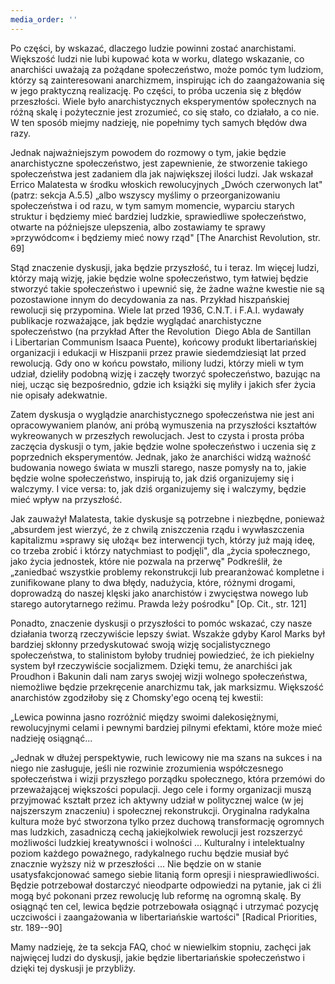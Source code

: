 ```yaml
---
media_order: ''
---
```


Po części, by wskazać, dlaczego ludzie powinni zostać anarchistami.
Większość ludzi nie lubi kupować kota w worku, dlatego wskazanie, co
anarchiści uważają za pożądane społeczeństwo, może pomóc tym ludziom,
którzy są zainteresowani anarchizmem, inspirując ich do zaangażowania
się w jego praktyczną realizację. Po części, to próba uczenia się z
błędów przeszłości. Wiele było anarchistycznych eksperymentów
społecznych na różną skalę i pożytecznie jest zrozumieć, co się stało,
co działało, a co nie. W ten sposób miejmy nadzieję, nie popełnimy tych
samych błędów dwa razy.

Jednak najważniejszym powodem do rozmowy o tym, jakie będzie
anarchistyczne społeczeństwo, jest zapewnienie, że stworzenie takiego
społeczeństwa jest zadaniem dla jak największej ilości ludzi. Jak
wskazał Errico Malatesta w środku włoskich rewolucyjnych „Dwóch
czerwonych lat" (patrz: sekcja A.5.5) „albo wszyscy myślimy o
przeorganizowaniu społeczeństwa i od razu, w tym samym momencie,
wyparciu starych struktur i będziemy mieć bardziej ludzkie, sprawiedliwe
społeczeństwo, otwarte na późniejsze ulepszenia, albo zostawiamy te
sprawy »przywódcom« i będziemy mieć nowy rząd" \[The Anarchist
Revolution, str. 69\]

Stąd znaczenie dyskusji, jaka będzie przyszłość, tu i teraz. Im więcej
ludzi, którzy mają wizję, jakie będzie wolne społeczeństwo, tym łatwiej
będzie stworzyć takie społeczeństwo i upewnić się, że żadne ważne
kwestie nie są pozostawione innym do decydowania za nas. Przykład
hiszpańskiej rewolucji się przypomina. Wiele lat przed 1936, C.N.T. i
F.A.I. wydawały publikacje rozważające, jak będzie wyglądać
anarchistyczne społeczeństwo (na przykład After the Revolution  Diego
Abla de Santillan i Libertarian Communism Isaaca Puente), końcowy
produkt libertariańskiej organizacji i edukacji w Hiszpanii przez prawie
siedemdziesiąt lat przed rewolucją. Gdy ono w końcu powstało, miliony
ludzi, którzy mieli w tym udział, dzieliły podobną wizję i zaczęły
tworzyć społeczeństwo, bazując na niej, ucząc się bezpośrednio, gdzie
ich książki się myliły i jakich sfer życia nie opisały adekwatnie.

Zatem dyskusja o wyglądzie anarchistycznego społeczeństwa nie jest ani
opracowywaniem planów, ani próbą wymuszenia na przyszłości kształtów
wykreowanych w przeszłych rewolucjach. Jest to czysta i prosta próba
zaczęcia dyskusji o tym, jakie będzie wolne społeczeństwo i uczenia się
z poprzednich eksperymentów. Jednak, jako że anarchiści widzą ważność
budowania nowego świata w muszli starego, nasze pomysły na to, jakie
będzie wolne społeczeństwo, inspirują to, jak dziś organizujemy się i
walczymy. I vice versa: to, jak dziś organizujemy się i walczymy, będzie
mieć wpływ na przyszłość.

Jak zauważył Malatesta, takie dyskusje są potrzebne i niezbędne,
ponieważ „absurdem jest wierzyć, że z chwilą zniszczenia rządu i
wywłaszczenia kapitalizmu »sprawy się ułożą« bez interwencji tych,
którzy już mają ideę, co trzeba zrobić i którzy natychmiast to podjęli",
dla „życia społecznego, jako życia jednostek, które nie pozwala na
przerwę" Podkreślił, że „zaniedbać wszystkie problemy rekonstrukcji lub
prearanżować kompletne i zunifikowane plany to dwa błędy, nadużycia,
które, różnymi drogami, doprowadzą do naszej klęski jako anarchistów i
zwycięstwa nowego lub starego autorytarnego reżimu. Prawda leży
pośrodku" \[Op. Cit., str. 121\]

Ponadto, znaczenie dyskusji o przyszłości to pomóc wskazać, czy nasze
działania tworzą rzeczywiście lepszy świat. Wszakże gdyby Karol Marks
był bardziej skłonny przedyskutować swoją wizję socjalistycznego
społeczeństwa, to stalinistom byłoby trudniej powiedzieć, że ich
piekielny system był rzeczywiście socjalizmem. Dzięki temu, że
anarchiści jak Proudhon i Bakunin dali nam zarys swojej wizji wolnego
społeczeństwa, niemożliwe będzie przekręcenie anarchizmu tak, jak
marksizmu. Większość anarchistów zgodziłoby się z Chomsky'ego oceną tej
kwestii:

„Lewica powinna jasno rozróżnić między swoimi dalekosiężnymi,
rewolucyjnymi celami i pewnymi bardziej pilnymi efektami, które może
mieć nadzieję osiągnąć...

„Jednak w dłużej perspektywie, ruch lewicowy nie ma szans na sukces i na
niego nie zasługuje, jeśli nie rozwinie zrozumienia współczesnego
społeczeństwa i wizji przyszłego porządku społecznego, która przemówi do
przeważającej większości populacji. Jego cele i formy organizacji muszą
przyjmować kształt przez ich aktywny udział w politycznej walce (w jej
najszerszym znaczeniu) i społecznej rekonstrukcji. Oryginalna radykalna
kultura może być stworzona tylko przez duchową transformację ogromnych
mas ludzkich, zasadniczą cechą jakiejkolwiek rewolucji jest rozszerzyć
możliwości ludzkiej kreatywności i wolności ... Kulturalny i
intelektualny poziom każdego poważnego, radykalnego ruchu będzie musiał
być znacznie wyższy niż w przeszłości ... Nie będzie on w stanie
usatysfakcjonować samego siebie litanią form opresji i
niesprawiedliwości. Będzie potrzebował dostarczyć nieodparte odpowiedzi
na pytanie, jak ci źli mogą być pokonani przez rewolucję lub reformę na
ogromną skalę. By osiągnąć ten cel, lewica będzie potrzebowała osiągnąć
i utrzymać pozycję uczciwości i zaangażowania w libertariańskie
wartości" \[Radical Priorities, str. 189--90\]

Mamy nadzieję, że ta sekcja FAQ, choć w niewielkim stopniu, zachęci jak
najwięcej ludzi do dyskusji, jakie będzie libertariańskie społeczeństwo
i dzięki tej dyskusji je przybliży.
